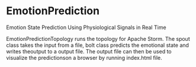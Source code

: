 # EmotionPrediction
Emotion State Prediction Using Physiological Signals in Real Time

EmotionPredictionTopology runs the topology for Apache Storm. The spout class takes the input from a file, bolt class predicts the emotional state and writes theoutput to a output file. The output file can then be used to visualize the predictionson a browser by running index.html file.
